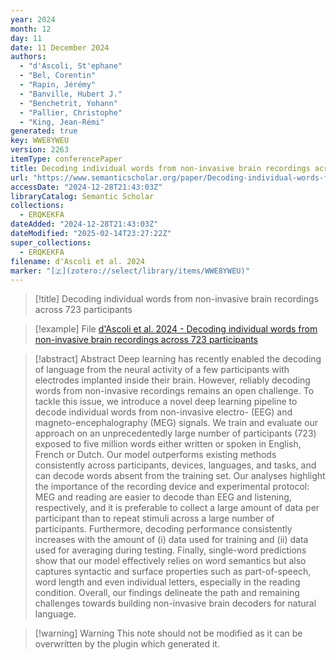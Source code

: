 ```yaml
---
year: 2024
month: 12
day: 11
date: 11 December 2024
authors:
  - "d'Ascoli, St'ephane"
  - "Bel, Corentin"
  - "Rapin, Jérémy"
  - "Banville, Hubert J."
  - "Benchetrit, Yohann"
  - "Pallier, Christophe"
  - "King, Jean-Rémi"
generated: true
key: WWE8YWEU
version: 2263
itemType: conferencePaper
title: Decoding individual words from non-invasive brain recordings across 723 participants
url: "https://www.semanticscholar.org/paper/Decoding-individual-words-from-non-invasive-brain-d'Ascoli-Bel/c81f6c09a99f8fa978be184982d9407202d3439b"
accessDate: "2024-12-28T21:43:03Z"
libraryCatalog: Semantic Scholar
collections:
  - ERQKEKFA
dateAdded: "2024-12-28T21:43:03Z"
dateModified: "2025-02-14T23:27:22Z"
super_collections:
  - ERQKEKFA
filename: d'Ascoli et al. 2024
marker: "[🇿](zotero://select/library/items/WWE8YWEU)"
---
```


> [!title] Decoding individual words from non-invasive brain recordings across 723 participants

> [!example] File
> [d'Ascoli et al. 2024 - Decoding individual words from non-invasive brain recordings across 723 participants](/Papers/PDFs/d'Ascoli%20et%20al.%202024%20-%20Decoding%20individual%20words%20from%20non-invasive%20brain%20recordings%20across%20723%20participants.pdf)

> [!abstract] Abstract
> Deep learning has recently enabled the decoding of language from the neural activity of a few participants with electrodes implanted inside their brain. However, reliably decoding words from non-invasive recordings remains an open challenge. To tackle this issue, we introduce a novel deep learning pipeline to decode individual words from non-invasive electro- (EEG) and magneto-encephalography (MEG) signals. We train and evaluate our approach on an unprecedentedly large number of participants (723) exposed to five million words either written or spoken in English, French or Dutch. Our model outperforms existing methods consistently across participants, devices, languages, and tasks, and can decode words absent from the training set. Our analyses highlight the importance of the recording device and experimental protocol: MEG and reading are easier to decode than EEG and listening, respectively, and it is preferable to collect a large amount of data per participant than to repeat stimuli across a large number of participants. Furthermore, decoding performance consistently increases with the amount of (i) data used for training and (ii) data used for averaging during testing. Finally, single-word predictions show that our model effectively relies on word semantics but also captures syntactic and surface properties such as part-of-speech, word length and even individual letters, especially in the reading condition. Overall, our findings delineate the path and remaining challenges towards building non-invasive brain decoders for natural language.

>[!warning] Warning
> This note should not be modified as it can be overwritten by the plugin which generated it.

